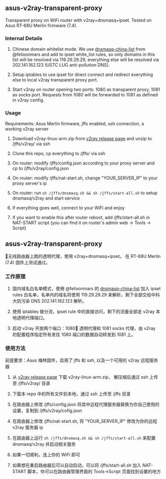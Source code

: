 ## asus-v2ray-transparent-proxy

Transparent proxy on WiFi router with v2ray+dnsmasq+ipset. Tested on Asus RT-68U Merlin firmware (7.4).

### Internal Details

1. Chinese domain whitelist mode. We use [dnsmasq-china-list](https://github.com/felixonmars/dnsmasq-china-list) from @felixonmars and add to ipset white_list rules, so only domains in this list will be resolved via 119.29.29.29, everything else will be resolved via 202.141.162.123 (USTC LUG anti-pollution DNS).

2. Setup iptables to use ipset for direct connect and redirect everything else to local v2ray transparent proxy port.

3. Start v2ray on router opening two ports: 1080 as transparent proxy, 1081 as socks port. Requests from 1080 will be forwarded to 1081 as defined in v2ray config.

### Usage
Requirements: Asus Merlin firmware, jffs enabled, ssh connection, a working v2ray server

1. Download v2ray-linux-arm.zip from [v2ray release page](https://github.com/v2ray/v2ray-core/releases) and unzip to /jffs/v2ray/ via ssh

2. Clone this repo, cp everything to /jffs/ via ssh

3. On router: modify /jffs/config.json according to your proxy server and cp to /jffs/v2ray/config.json

4. On router: modify /jffs/nat-start.sh, change "YOUR_SERVER_IP" to your proxy server's ip

5. On router: run `sh /jffs/dnsmasq.sh && sh /jffs/start-all.sh` to setup dnsmasq/v2ray and start service

6. If everything goes well, connect to your WiFi and enjoy

7. If you want to enable this after router reboot, add /jffs/start-all.sh in NAT-START script (you can find it on router's admin web -> Tools -> Script)

###
## asus-v2ray-transparent-proxy

无线路由器上跑的透明代理，使用 v2ray+dnsmasq+ipset。 在 RT-68U Merlin (7.4) 固件上测试通过。

### 工作原理

1. 国内域名白名单模式，使用 @felixonmars 的 [dnsmasq-china-list](https://github.com/felixonmars/dnsmasq-china-list) 加入 ipset rules 白名单，名单内的域名将使用 119.29.29.29 来解析，剩下全部交给中科大防污染 DNS 202.141.162.123 解析。

2. 使用 iptables 做分流，ipset rule 中的直接访问，剩下的流量全部走 v2ray 本地透明代理端口。

3. 启动 v2ray 开放两个端口：1080 透明代理和 1081 socks 代理，由 v2ray 的配置程序指定所有发往 1080 端口的数据自动转发到 1081 上。

### 使用方法
前提要求：Asus 梅林固件，启用了 jffs 和 ssh, 以及一个可用的 v2ray 远程服务器

1. 从 [v2ray release page](https://github.com/v2ray/v2ray-core/releases) 下载 v2ray-linux-arm.zip， 解压缩后通过 ssh 上传至 /jffs/v2ray/ 目录

2. 下载本 repo 中的所有文件到本地，通过 ssh 上传至 /jffs 目录

3. 在路由器上修改 /jffs/config.json 将其中远程代理服务器替换为你自己使用的设置，复制到 /jffs/v2ray/cofig.json

4. 在路由器上修改 /jffs/nat-start.sh, 将 "YOUR_SERVER_IP" 修改为你的远程 v2ray 服务器 ip

5. 在路由器上运行 `sh /jffs/dnsmasq.sh && sh /jffs/start-all.sh` 来配置 dnsmasq/v2ray 并启动相关服务

6. 如果一切顺利，连上你的 WiFi 即可

7. 如果想在重启路由器后可以自动启动，可以将 /jffs/start-all.sh 加入 NAT-START 脚本，你可以在路由器管理界面的 Tools->Script 页面找到设置的地方
